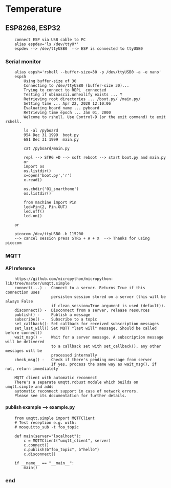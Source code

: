 # Temperature
## ESP8266, ESP32
        connect ESP via USB cable to PC       
        alias espdev='ls /dev/ttyU*'
        espdev --> /dev/ttyUSB0  --> ESP is connected to ttyUSB0

### Serial monitor
        alias espsh='rshell --buffer-size=30 -p /dev/ttyUSB0 -a -e nano'
        espsh
            Using buffer-size of 30
            Connecting to /dev/ttyUSB0 (buffer-size 30)...
            Trying to connect to REPL  connected
            Testing if ubinascii.unhexlify exists ... Y
            Retrieving root directories ... /boot.py/ /main.py/
            Setting time ... Apr 22, 2020 12:10:06
            Evaluating board_name ... pyboard
            Retrieving time epoch ... Jan 01, 2000
            Welcome to rshell. Use Control-D (or the exit command) to exit rshell.
            
            ls -al /pyboard
            954 Dec 31 1999  boot.py
            681 Dec 31 1999  main.py

            cat /pyboard/main.py
            
            repl --> STRG +D --> soft reboot --> start boot.py and main.py
            or
            import os
            os.listdir()
            x=open('boot.py','r')
            x.read()
           
            os.chdir('01_smarthome')
            os.listdir()

            from machine import Pin
            led=Pin(2, Pin.OUT)
            led.off()
            led.on()

        or
           
        picocom /dev/ttyUSB0 -b 115200
        --> cancel session press STRG + A + X  --> Thanks for using picocom


### MQTT
#### API reference
        https://github.com/micropython/micropython-lib/tree/master/umqtt.simple
        connect(...) -  Connect to a server. Returns True if this connection uses
                        persisten session stored on a server (this will be always False
                        if clean_session=True argument is used (default)).
        disconnect() -  Disconnect from a server, release resources
        publish() -     Publish a message
        subscribe() -   Subscribe to a topic
        set_callback()- Set callback for received subscription messages
        set_last_will() Set MQTT "last will" message. Should be called before connect()
        wait_msg() -    Wait for a server message. A subscription message will be delivered
                        to a callback set with set_callback(), any other messages will be
                        processed internally
        check_msg() -   Check if there's pending message from server
                        If yes, process the same way as wait_msg(), if not, return immediately
                        
        MQTT client with automatic reconnect
        There's a separate umqtt.robust module which builds on umqtt.simple and adds
        automatic reconnect support in case of network errors.
        Please see its documentation for further details.
        
#### publish example --> example.py
        from umqtt.simple import MQTTClient
        # Test reception e.g. with:
        # mosquitto_sub -t foo_topic

        def main(server="localhost"):
            c = MQTTClient("umqtt_client", server)
            c.connect()
            c.publish(b"foo_topic", b"hello")
            c.disconnect()

        if __name__ == "__main__":
            main()


### end